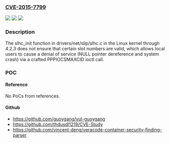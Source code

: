 ### [CVE-2015-7799](https://cve.mitre.org/cgi-bin/cvename.cgi?name=CVE-2015-7799)
![](https://img.shields.io/static/v1?label=Product&message=n%2Fa&color=blue)
![](https://img.shields.io/static/v1?label=Version&message=n%2Fa&color=blue)
![](https://img.shields.io/static/v1?label=Vulnerability&message=n%2Fa&color=brighgreen)

### Description

The slhc_init function in drivers/net/slip/slhc.c in the Linux kernel through 4.2.3 does not ensure that certain slot numbers are valid, which allows local users to cause a denial of service (NULL pointer dereference and system crash) via a crafted PPPIOCSMAXCID ioctl call.

### POC

#### Reference
No PoCs from references.

#### Github
- https://github.com/guoygang/vul-guoygang
- https://github.com/thdusdl1219/CVE-Study
- https://github.com/vincent-deng/veracode-container-security-finding-parser

